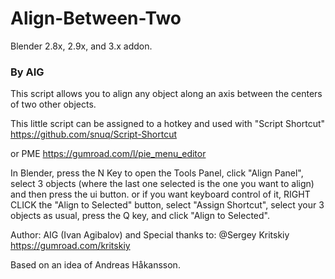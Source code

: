 # Align-Between-Two 
Blender 2.8x, 2.9x, and 3.x addon.

 ### By AIG

This script allows you to align any object along an axis between the centers of two other objects. 

This little script can be assigned to a hotkey and used with "Script Shortcut" https://github.com/snuq/Script-Shortcut

or PME https://gumroad.com/l/pie_menu_editor

In Blender, press the N Key to open the Tools Panel, click "Align Panel", select 3 objects (where the last one selected is the one you want to align) and then press the ui button. or if you want keyboard control of it, RIGHT CLICK the "Align to Selected" button, select "Assign Shortcut", select your 3 objects as usual, press the Q key, and click "Align to Selected".

Author: AIG (Ivan Agibalov) and  Special thanks to:  @Sergey Kritskiy https://gumroad.com/kritskiy

Based on an idea of Andreas Håkansson.
